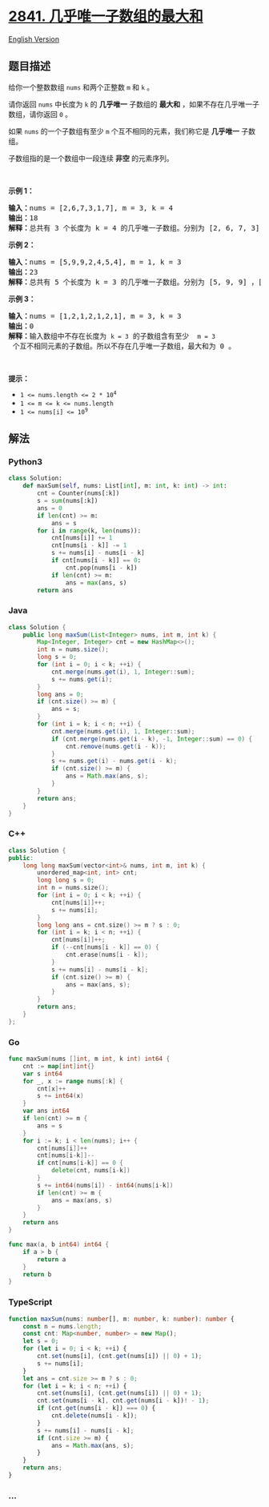 # [2841. 几乎唯一子数组的最大和](https://leetcode.cn/problems/maximum-sum-of-almost-unique-subarray)

[English Version](/solution/2800-2899/2841.Maximum%20Sum%20of%20Almost%20Unique%20Subarray/README_EN.md)

## 题目描述

<!-- 这里写题目描述 -->

<p>给你一个整数数组&nbsp;<code>nums</code>&nbsp;和两个正整数&nbsp;<code>m</code>&nbsp;和&nbsp;<code>k</code>&nbsp;。</p>

<p>请你返回 <code>nums</code>&nbsp;中长度为 <code>k</code>&nbsp;的&nbsp;<strong>几乎唯一</strong>&nbsp;子数组的 <strong>最大和</strong>&nbsp;，如果不存在几乎唯一子数组，请你返回 <code>0</code>&nbsp;。</p>

<p>如果 <code>nums</code>&nbsp;的一个子数组有至少 <code>m</code>&nbsp;个互不相同的元素，我们称它是 <strong>几乎唯一</strong>&nbsp;子数组。</p>

<p>子数组指的是一个数组中一段连续 <strong>非空</strong>&nbsp;的元素序列。</p>

<p>&nbsp;</p>

<p><strong class="example">示例 1：</strong></p>

<pre>
<b>输入：</b>nums = [2,6,7,3,1,7], m = 3, k = 4
<b>输出：</b>18
<b>解释：</b>总共有 3 个长度为 k = 4 的几乎唯一子数组。分别为 [2, 6, 7, 3] ，[6, 7, 3, 1] 和 [7, 3, 1, 7] 。这些子数组中，和最大的是 [2, 6, 7, 3] ，和为 18 。
</pre>

<p><strong class="example">示例 2：</strong></p>

<pre>
<b>输入：</b>nums = [5,9,9,2,4,5,4], m = 1, k = 3
<b>输出：</b>23
<b>解释：</b>总共有 5 个长度为 k = 3 的几乎唯一子数组。分别为 [5, 9, 9] ，[9, 9, 2] ，[9, 2, 4] ，[2, 4, 5] 和 [4, 5, 4] 。这些子数组中，和最大的是 [5, 9, 9] ，和为 23 。
</pre>

<p><strong class="example">示例 3：</strong></p>

<pre>
<b>输入：</b>nums = [1,2,1,2,1,2,1], m = 3, k = 3
<b>输出：</b>0
<b>解释：</b>输入数组中不存在长度为 <code>k = 3</code> 的子数组含有至少  <code>m = 3</code> 个互不相同元素的子数组。所以不存在几乎唯一子数组，最大和为 0 。
</pre>

<p>&nbsp;</p>

<p><strong>提示：</strong></p>

<ul>
	<li><code>1 &lt;= nums.length &lt;= 2 * 10<sup>4</sup></code></li>
	<li><code>1 &lt;= m &lt;= k &lt;= nums.length</code></li>
	<li><code>1 &lt;= nums[i] &lt;= 10<sup>9</sup></code></li>
</ul>

## 解法

<!-- 这里可写通用的实现逻辑 -->

<!-- tabs:start -->

### **Python3**

<!-- 这里可写当前语言的特殊实现逻辑 -->

```python
class Solution:
    def maxSum(self, nums: List[int], m: int, k: int) -> int:
        cnt = Counter(nums[:k])
        s = sum(nums[:k])
        ans = 0
        if len(cnt) >= m:
            ans = s
        for i in range(k, len(nums)):
            cnt[nums[i]] += 1
            cnt[nums[i - k]] -= 1
            s += nums[i] - nums[i - k]
            if cnt[nums[i - k]] == 0:
                cnt.pop(nums[i - k])
            if len(cnt) >= m:
                ans = max(ans, s)
        return ans
```

### **Java**

<!-- 这里可写当前语言的特殊实现逻辑 -->

```java
class Solution {
    public long maxSum(List<Integer> nums, int m, int k) {
        Map<Integer, Integer> cnt = new HashMap<>();
        int n = nums.size();
        long s = 0;
        for (int i = 0; i < k; ++i) {
            cnt.merge(nums.get(i), 1, Integer::sum);
            s += nums.get(i);
        }
        long ans = 0;
        if (cnt.size() >= m) {
            ans = s;
        }
        for (int i = k; i < n; ++i) {
            cnt.merge(nums.get(i), 1, Integer::sum);
            if (cnt.merge(nums.get(i - k), -1, Integer::sum) == 0) {
                cnt.remove(nums.get(i - k));
            }
            s += nums.get(i) - nums.get(i - k);
            if (cnt.size() >= m) {
                ans = Math.max(ans, s);
            }
        }
        return ans;
    }
}
```

### **C++**

```cpp
class Solution {
public:
    long long maxSum(vector<int>& nums, int m, int k) {
        unordered_map<int, int> cnt;
        long long s = 0;
        int n = nums.size();
        for (int i = 0; i < k; ++i) {
            cnt[nums[i]]++;
            s += nums[i];
        }
        long long ans = cnt.size() >= m ? s : 0;
        for (int i = k; i < n; ++i) {
            cnt[nums[i]]++;
            if (--cnt[nums[i - k]] == 0) {
                cnt.erase(nums[i - k]);
            }
            s += nums[i] - nums[i - k];
            if (cnt.size() >= m) {
                ans = max(ans, s);
            }
        }
        return ans;
    }
};
```

### **Go**

```go
func maxSum(nums []int, m int, k int) int64 {
	cnt := map[int]int{}
	var s int64
	for _, x := range nums[:k] {
		cnt[x]++
		s += int64(x)
	}
	var ans int64
	if len(cnt) >= m {
		ans = s
	}
	for i := k; i < len(nums); i++ {
		cnt[nums[i]]++
		cnt[nums[i-k]]--
		if cnt[nums[i-k]] == 0 {
			delete(cnt, nums[i-k])
		}
		s += int64(nums[i]) - int64(nums[i-k])
		if len(cnt) >= m {
			ans = max(ans, s)
		}
	}
	return ans
}

func max(a, b int64) int64 {
	if a > b {
		return a
	}
	return b
}
```

### **TypeScript**

```ts
function maxSum(nums: number[], m: number, k: number): number {
    const n = nums.length;
    const cnt: Map<number, number> = new Map();
    let s = 0;
    for (let i = 0; i < k; ++i) {
        cnt.set(nums[i], (cnt.get(nums[i]) || 0) + 1);
        s += nums[i];
    }
    let ans = cnt.size >= m ? s : 0;
    for (let i = k; i < n; ++i) {
        cnt.set(nums[i], (cnt.get(nums[i]) || 0) + 1);
        cnt.set(nums[i - k], cnt.get(nums[i - k])! - 1);
        if (cnt.get(nums[i - k]) === 0) {
            cnt.delete(nums[i - k]);
        }
        s += nums[i] - nums[i - k];
        if (cnt.size >= m) {
            ans = Math.max(ans, s);
        }
    }
    return ans;
}
```

### **...**

```

```

<!-- tabs:end -->
